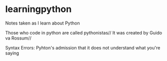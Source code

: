 # learningpython
Notes taken as I learn about Python

Those who code in python are called pythonistas//
It was created by Guido va Rossum//

Syntax Errors: Pyhton's admission that it does not understand what you're saying
